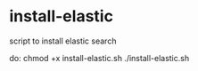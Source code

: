 # install-elastic
script to install elastic search

do:
chmod +x install-elastic.sh
./install-elastic.sh
